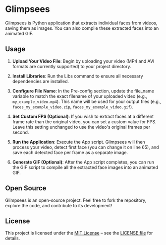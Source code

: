 # Glimpsees
Glimpsees is Python application that extracts individual faces from videos, saving them as images. You can also compile these extracted faces into an animated GIF.

## Usage
1. **Upload Your Video File**: Begin by uploading your video (MP4 and AVI formats are currently supported) to your project directory.

2. **Install Libraries**: Run the Libs command to ensure all necessary dependencies are installed.

3. **Configure File Name**: In the Pre-config section, update the file_name variable to match the exact filename of your uploaded video (e.g., `my_example_video.mp4`). This name will be used for your output files (e.g., `faces_my_example_video.zip`, `faces_my_example_video.gif`).

4. **Set Custom FPS (Optional)**: If you wish to extract faces at a different frame rate than the original video, you can set a custom value for FPS. Leave this setting unchanged to use the video's original frames per second.

5. **Run the Application**: Execute the App script. Glimpsees will then process your video, detect first face (you can change it on line 65), and save each detected face per frame as a separate image.

6. **Generate GIF (Optional)**: After the App script completes, you can run the GIF script to compile all the extracted face images into an animated GIF.

## Open Source
Glimpsees is an open-source project. Feel free to fork the repository, explore the code, and contribute to its development!

## License
This project is licensed under the [MIT License](LICENSE) – see the [LICENSE file](LICENSE) for details.

